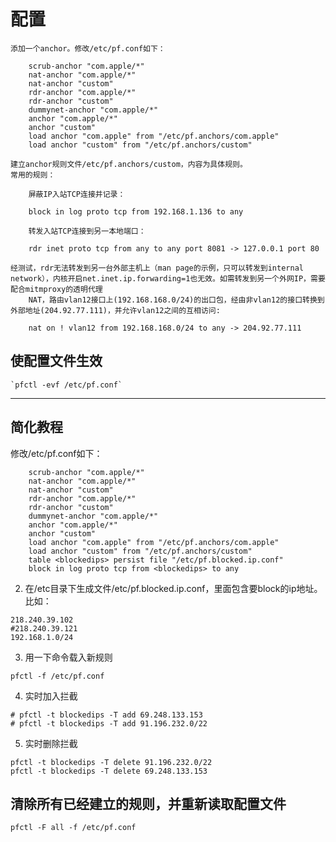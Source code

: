 # 配置

    添加一个anchor。修改/etc/pf.conf如下：

```
    scrub-anchor "com.apple/*"
    nat-anchor "com.apple/*"
    nat-anchor "custom"
    rdr-anchor "com.apple/*"
    rdr-anchor "custom"
    dummynet-anchor "com.apple/*"
    anchor "com.apple/*"
    anchor "custom"
    load anchor "com.apple" from "/etc/pf.anchors/com.apple"
    load anchor "custom" from "/etc/pf.anchors/custom"
```
    
    建立anchor规则文件/etc/pf.anchors/custom，内容为具体规则。
    常用的规则：

        屏蔽IP入站TCP连接并记录：

        block in log proto tcp from 192.168.1.136 to any

        转发入站TCP连接到另一本地端口：

        rdr inet proto tcp from any to any port 8081 -> 127.0.0.1 port 80

    经测试，rdr无法转发到另一台外部主机上（man page的示例，只可以转发到internal network），内核开启net.inet.ip.forwarding=1也无效。如需转发到另一个外网IP，需要配合mitmproxy的透明代理
        NAT，路由vlan12接口上(192.168.168.0/24)的出口包，经由非vlan12的接口转换到外部地址(204.92.77.111)，并允许vlan12之间的互相访问:

        nat on ! vlan12 from 192.168.168.0/24 to any -> 204.92.77.111

## 使配置文件生效

    `pfctl -evf /etc/pf.conf`


------------

## 简化教程

修改/etc/pf.conf如下：

```
    scrub-anchor "com.apple/*"
    nat-anchor "com.apple/*"
    nat-anchor "custom"
    rdr-anchor "com.apple/*"
    rdr-anchor "custom"
    dummynet-anchor "com.apple/*"
    anchor "com.apple/*"
    anchor "custom"
    load anchor "com.apple" from "/etc/pf.anchors/com.apple"
    load anchor "custom" from "/etc/pf.anchors/custom"
    table <blockedips> persist file "/etc/pf.blocked.ip.conf"
    block in log proto tcp from <blockedips> to any
```

2. 在/etc目录下生成文件/etc/pf.blocked.ip.conf，里面包含要block的ip地址。
比如：

```ip
218.240.39.102
#218.240.39.121
192.168.1.0/24
```

3. 用一下命令载入新规则

`pfctl -f /etc/pf.conf`

4. 实时加入拦截

```
# pfctl -t blockedips -T add 69.248.133.153
# pfctl -t blockedips -T add 91.196.232.0/22
```

5. 实时删除拦截

```
pfctl -t blockedips -T delete 91.196.232.0/22
pfctl -t blockedips -T delete 69.248.133.153
```

## 清除所有已经建立的规则，并重新读取配置文件

`pfctl -F all -f /etc/pf.conf `